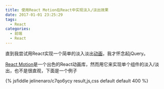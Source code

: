 ```yaml
---
title: 使用React Motion在React中实现淡入/淡出效果
date: 2017-01-01 23:25:29
tags:
  - React
categories:
  - 前端
  - React
---
```


直到我尝试用React实现一个简单的淡入淡出[动画](https://facebook.github.io/react/docs/animation.html)，我才怀念起jQuery。  

[React Motion](https://github.com/chenglou/react-motion)是一个出色的React动画库，然而用它来实现单个组件的淡入/淡出，也不是很直观，下面是一个例子

{% jsfiddle  jelinenaro/c7qo6ycy result,js,css default default 400 %}
